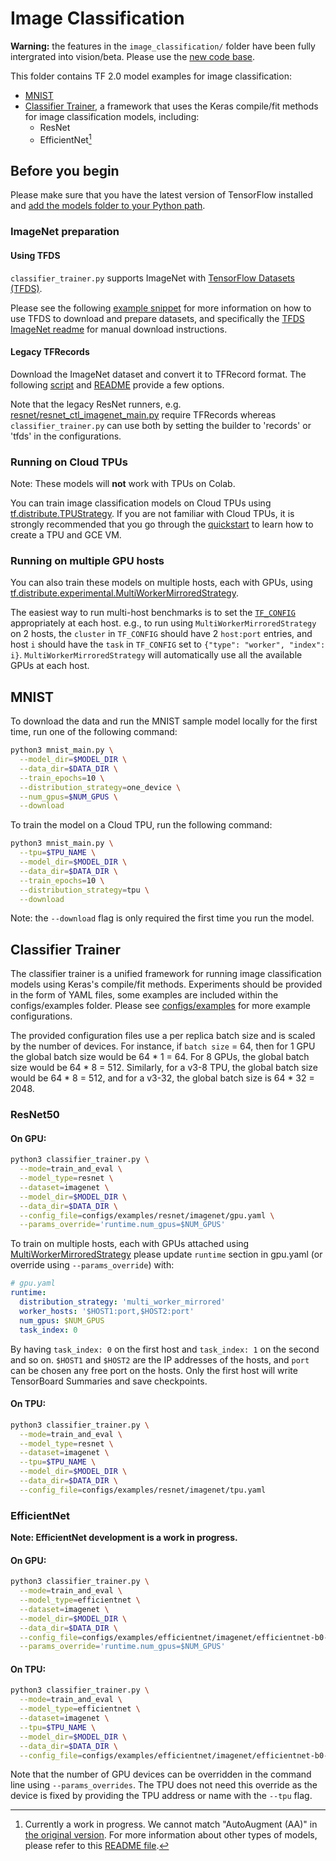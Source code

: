 # Image Classification

**Warning:** the features in the `image_classification/` folder have been fully
intergrated into vision/beta. Please use the [new code base](../beta/README.md).

This folder contains TF 2.0 model examples for image classification:

* [MNIST](#mnist)
* [Classifier Trainer](#classifier-trainer), a framework that uses the Keras
compile/fit methods for image classification models, including:
  * ResNet
  * EfficientNet[^1]

[^1]: Currently a work in progress. We cannot match "AutoAugment (AA)" in [the original version](https://github.com/tensorflow/tpu/tree/master/models/official/efficientnet).
For more information about other types of models, please refer to this
[README file](../../README.md).

## Before you begin
Please make sure that you have the latest version of TensorFlow
installed and
[add the models folder to your Python path](/official/#running-the-models).

### ImageNet preparation

#### Using TFDS
`classifier_trainer.py` supports ImageNet with
[TensorFlow Datasets (TFDS)](https://www.tensorflow.org/datasets/overview).

Please see the following [example snippet](https://github.com/tensorflow/datasets/blob/master/tensorflow_datasets/scripts/download_and_prepare.py)
for more information on how to use TFDS to download and prepare datasets, and
specifically the [TFDS ImageNet readme](https://github.com/tensorflow/datasets/blob/master/docs/catalog/imagenet2012.md)
for manual download instructions.

#### Legacy TFRecords
Download the ImageNet dataset and convert it to TFRecord format.
The following [script](https://github.com/tensorflow/tpu/blob/master/tools/datasets/imagenet_to_gcs.py)
and [README](https://github.com/tensorflow/tpu/tree/master/tools/datasets#imagenet_to_gcspy)
provide a few options.

Note that the legacy ResNet runners, e.g. [resnet/resnet_ctl_imagenet_main.py](resnet/resnet_ctl_imagenet_main.py)
require TFRecords whereas `classifier_trainer.py` can use both by setting the
builder to 'records' or 'tfds' in the configurations.

### Running on Cloud TPUs

Note: These models will **not** work with TPUs on Colab.

You can train image classification models on Cloud TPUs using
[tf.distribute.TPUStrategy](https://www.tensorflow.org/api_docs/python/tf.distribute.TPUStrategy?version=nightly).
If you are not familiar with Cloud TPUs, it is strongly recommended that you go
through the
[quickstart](https://cloud.google.com/tpu/docs/quickstart) to learn how to
create a TPU and GCE VM.

### Running on multiple GPU hosts

You can also train these models on multiple hosts, each with GPUs, using
[tf.distribute.experimental.MultiWorkerMirroredStrategy](https://www.tensorflow.org/api_docs/python/tf/distribute/experimental/MultiWorkerMirroredStrategy).

The easiest way to run multi-host benchmarks is to set the
[`TF_CONFIG`](https://www.tensorflow.org/guide/distributed_training#TF_CONFIG)
appropriately at each host.  e.g., to run using `MultiWorkerMirroredStrategy` on
2 hosts, the `cluster` in `TF_CONFIG` should have 2 `host:port` entries, and
host `i` should have the `task` in `TF_CONFIG` set to `{"type": "worker",
"index": i}`.  `MultiWorkerMirroredStrategy` will automatically use all the
available GPUs at each host.

## MNIST

To download the data and run the MNIST sample model locally for the first time,
run one of the following command:

```bash
python3 mnist_main.py \
  --model_dir=$MODEL_DIR \
  --data_dir=$DATA_DIR \
  --train_epochs=10 \
  --distribution_strategy=one_device \
  --num_gpus=$NUM_GPUS \
  --download
```

To train the model on a Cloud TPU, run the following command:

```bash
python3 mnist_main.py \
  --tpu=$TPU_NAME \
  --model_dir=$MODEL_DIR \
  --data_dir=$DATA_DIR \
  --train_epochs=10 \
  --distribution_strategy=tpu \
  --download
```

Note: the `--download` flag is only required the first time you run the model.


## Classifier Trainer
The classifier trainer is a unified framework for running image classification
models using Keras's compile/fit methods. Experiments should be provided in the
form of YAML files, some examples are included within the configs/examples
folder. Please see [configs/examples](./configs/examples) for more example
configurations.

The provided configuration files use a per replica batch size and is scaled
by the number of devices. For instance, if `batch size` = 64, then for 1 GPU
the global batch size would be 64 * 1 = 64. For 8 GPUs, the global batch size
would be 64 * 8 = 512. Similarly, for a v3-8 TPU, the global batch size would
be 64 * 8 = 512, and for a v3-32, the global batch size is 64 * 32 = 2048.

### ResNet50

#### On GPU:
```bash
python3 classifier_trainer.py \
  --mode=train_and_eval \
  --model_type=resnet \
  --dataset=imagenet \
  --model_dir=$MODEL_DIR \
  --data_dir=$DATA_DIR \
  --config_file=configs/examples/resnet/imagenet/gpu.yaml \
  --params_override='runtime.num_gpus=$NUM_GPUS'
```

To train on multiple hosts, each with GPUs attached using
[MultiWorkerMirroredStrategy](https://www.tensorflow.org/api_docs/python/tf/distribute/experimental/MultiWorkerMirroredStrategy)
please update `runtime` section in gpu.yaml
(or override using `--params_override`) with:

```YAML
# gpu.yaml
runtime:
  distribution_strategy: 'multi_worker_mirrored'
  worker_hosts: '$HOST1:port,$HOST2:port'
  num_gpus: $NUM_GPUS
  task_index: 0
```
By having `task_index: 0` on the first host and `task_index: 1` on the second
and so on. `$HOST1` and `$HOST2` are the IP addresses of the hosts, and `port`
can be chosen any free port on the hosts. Only the first host will write
TensorBoard Summaries and save checkpoints.

#### On TPU:
```bash
python3 classifier_trainer.py \
  --mode=train_and_eval \
  --model_type=resnet \
  --dataset=imagenet \
  --tpu=$TPU_NAME \
  --model_dir=$MODEL_DIR \
  --data_dir=$DATA_DIR \
  --config_file=configs/examples/resnet/imagenet/tpu.yaml
```

### EfficientNet
**Note: EfficientNet development is a work in progress.**
#### On GPU:
```bash
python3 classifier_trainer.py \
  --mode=train_and_eval \
  --model_type=efficientnet \
  --dataset=imagenet \
  --model_dir=$MODEL_DIR \
  --data_dir=$DATA_DIR \
  --config_file=configs/examples/efficientnet/imagenet/efficientnet-b0-gpu.yaml \
  --params_override='runtime.num_gpus=$NUM_GPUS'
```


#### On TPU:
```bash
python3 classifier_trainer.py \
  --mode=train_and_eval \
  --model_type=efficientnet \
  --dataset=imagenet \
  --tpu=$TPU_NAME \
  --model_dir=$MODEL_DIR \
  --data_dir=$DATA_DIR \
  --config_file=configs/examples/efficientnet/imagenet/efficientnet-b0-tpu.yaml
```

Note that the number of GPU devices can be overridden in the command line using
`--params_overrides`. The TPU does not need this override as the device is fixed
by providing the TPU address or name with the `--tpu` flag.


